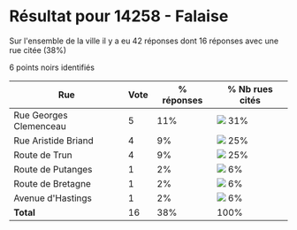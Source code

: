 # Résultat pour 14258 - Falaise

Sur l'ensemble de la ville il y a eu 42 réponses dont 16 réponses avec une rue citée (38%)

6 points noirs identifiés

| Rue | Vote | % réponses | % Nb rues cités|
|-----|------|------------|----------------|
| Rue Georges Clemenceau | 5 | 11% | <img src="../../img/bar_31.gif" />&nbsp;31%|
| Rue Aristide Briand | 4 | 9% | <img src="../../img/bar_25.gif" />&nbsp;25%|
| Route de Trun | 4 | 9% | <img src="../../img/bar_25.gif" />&nbsp;25%|
| Route de Putanges | 1 | 2% | <img src="../../img/bar_6.gif" />&nbsp;6%|
| Route de Bretagne | 1 | 2% | <img src="../../img/bar_6.gif" />&nbsp;6%|
| Avenue d'Hastings | 1 | 2% | <img src="../../img/bar_6.gif" />&nbsp;6%|
| **Total** | 16 | 38% | 100%|
